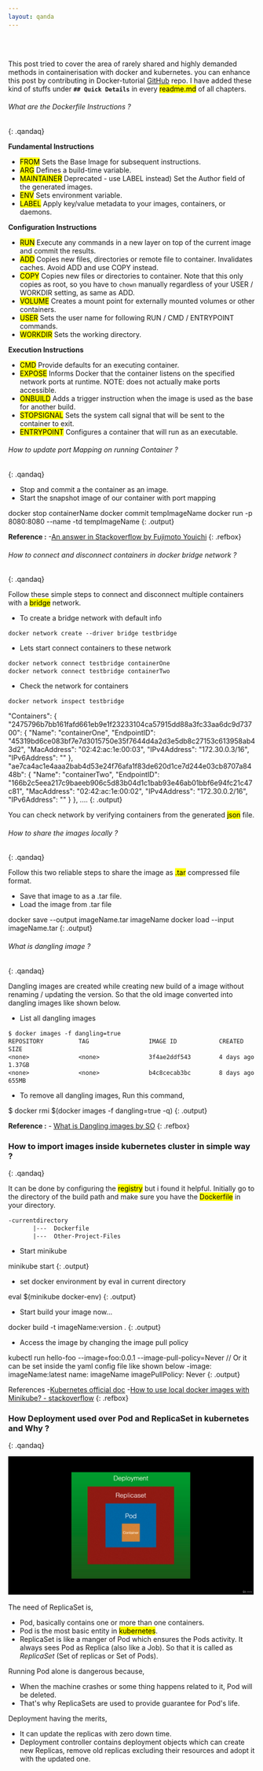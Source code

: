 ```yaml
---
layout: qanda
---
```


<br><br>

This post tried to cover the area of rarely shared and highly demanded methods in containerisation with docker and
kubernetes. you can enhance this post by contributing in Docker-tutorial [GitHub](https://github.com/Bhanuchander210/docker-tutorial) repo.
I have added these kind of stuffs under **`## Quick Details`** in every <mark>readme.md</mark> of all chapters.

###### What are the Dockerfile Instructions ?
{: .qandaq}

**Fundamental Instructions**

- <mark>FROM</mark>
    Sets the Base Image for subsequent instructions.
- <mark>ARG</mark>
    Defines a build-time variable.
- <mark>MAINTAINER</mark>
    Deprecated - use LABEL instead) Set the Author field of the generated images.
- <mark>ENV</mark>
    Sets environment variable.
- <mark>LABEL</mark>
    Apply key/value metadata to your images, containers, or daemons.

**Configuration Instructions**

- <mark>RUN</mark>
    Execute any commands in a new layer on top of the current image and commit the results.
- <mark>ADD</mark>
    Copies new files, directories or remote file to container. Invalidates caches. Avoid ADD and use COPY instead.
- <mark>COPY</mark>
    Copies new files or directories to container. Note that this only copies as root, so you have to `chown` manually regardless of your USER / WORKDIR setting, as same as ADD.
- <mark>VOLUME</mark>
    Creates a mount point for externally mounted volumes or other containers.
- <mark>USER</mark>
    Sets the user name for following RUN / CMD / ENTRYPOINT commands.
- <mark>WORKDIR</mark>
    Sets the working directory.

**Execution Instructions**

- <mark>CMD</mark>
    Provide defaults for an executing container.
- <mark>EXPOSE</mark>
    Informs Docker that the container listens on the specified network ports at runtime. NOTE: does not actually make ports accessible.
- <mark>ONBUILD</mark>
    Adds a trigger instruction when the image is used as the base for another build.
- <mark>STOPSIGNAL</mark>
    Sets the system call signal that will be sent to the container to exit.
- <mark>ENTRYPOINT</mark>
    Configures a container that will run as an executable.

######  How to update port Mapping on running Container ?
{: .qandaq}

- Stop and commit a the container as an image.
- Start the snapshot image of our container with port mapping
 
docker stop containerName
docker commit tempImageName
docker run -p 8080:8080 --name -td tempImageName
{: .output}

**Reference :**
  -[An answer in Stackoverflow by Fujimoto Youichi](https://stackoverflow.com/questions/19335444/how-do-i-assign-a-port-mapping-to-an-existing-docker-container)
{: .refbox}


###### How to connect and disconnect containers in docker bridge network ?
{: .qandaq}

Follow these simple steps to connect and disconnect multiple containers with a <mark>bridge</mark> network.

- To create a bridge network with default info

```commandline
docker network create --driver bridge testbridge
```

- Lets start connect containers to these network

```commandline
docker network connect testbridge containerOne
docker network connect testbridge containerTwo
```

- Check the network for containers

```commandline
docker network inspect testbridge
```

"Containers": {
            "2475796b7bb161fafd661eb9e1f23233104ca57915dd88a3fc33aa6dc9d73700": {
                "Name": "containerOne",
                "EndpointID": "45319bd6ce083bf7e7d3015750e35f7644d4a2d3e5db8c27153c613958ab43d2",
                "MacAddress": "02:42:ac:1e:00:03",
                "IPv4Address": "172.30.0.3/16",
                "IPv6Address": ""
            },
            "ae7ca4ac1e4aaa2bab4d53e24f76afa1f83de620d1ce7d244e03cb8707a8448b": {
                "Name": "containerTwo",
                "EndpointID": "166b2c5eea217c9baeeb906c5d83b04d1c1bab93e46ab01bbf6e94fc21c47c81",
                "MacAddress": "02:42:ac:1e:00:02",
                "IPv4Address": "172.30.0.2/16",
                "IPv6Address": ""
            }
        },
....
{: .output}

You can check network by verifying containers from the generated <mark>json</mark> file.

###### How to share the images locally ?
{: .qandaq}

Follow this two reliable steps to share the image as <mark>.tar</mark> compressed file format.
 
- Save that image to as a .tar file.
- Load the image from .tar file

docker save --output imageName.tar imageName
docker load --input imageName.tar
{: .output}

###### What is dangling image ?
{: .qandaq}

Dangling images are created while creating new build of a image without renaming / updating the version. So that
the old image converted into dangling images like shown below.

- List all dangling images

```
$ docker images -f dangling=true
REPOSITORY          TAG                 IMAGE ID            CREATED             SIZE
<none>              <none>              3f4ae2ddf543        4 days ago          1.37GB
<none>              <none>              b4c8cecab3bc        8 days ago          655MB
```

- To remove all dangling images, Run this command,

$ docker rmi $(docker images -f dangling=true -q)
{: .output}

**Reference :**
    - [What is Dangling images by SO](https://stackoverflow.com/questions/45142528/docker-what-is-a-dangling-image-and-what-is-an-unused-image)
{: .refbox}


### How to import images inside kubernetes cluster in simple way ?
{: .qandaq}

It can be done by configuring the <mark>registry</mark> but i found it helpful. Initially go to the
directory of the build path and make sure you have the <mark>Dockerfile</mark> in your directory.

```
-currentdirectory
       |---  Dockerfile 
       |---  Other-Project-Files
```

- Start minikube

minikube start
{: .output}

- set docker environment by eval in current directory

eval $(minikube docker-env)
{: .output}

- Start build your image now...

docker build -t imageName:version .
{: .output}

- Access the image by changing the image pull policy

kubectl run hello-foo --image=foo:0.0.1 --image-pull-policy=Never
// Or it can be set inside the yaml config file like shown below
 -image: imageName:latest
  name: imageName
  imagePullPolicy: Never
{: .output}


References
  -[Kubernetes official doc](https://kubernetes.io/docs/home/)
  -[How to use local docker images with Minikube? - stackoverflow](https://stackoverflow.com/questions/42564058/how-to-use-local-docker-images-with-minikube)
{: .refbox}

### How Deployment used over Pod and ReplicaSet in kubernetes and Why ?
{: .qandaq}

<img src="https://github.com/Bhanuchander210/docker-tutorial/raw/master/assets/img/replicaset.png" width="500">

The need of ReplicaSet is,

- Pod, basically contains one or more than one containers.
- Pod is the most basic entity in <mark>kubernetes</mark>.
- ReplicaSet is like a manger of Pod which ensures the Pods activity. It always sees Pod as Replica (also like a Job). So that
 it is called as *ReplicaSet* (Set of replicas or Set of Pods).
 
 Running Pod alone is dangerous because,
 
 - When the machine crashes or some thing happens related to it, Pod will be deleted.
 - That's why ReplicaSets are used to provide guarantee for Pod's life.   
 
 Deployment having the merits,
 
- It can update the replicas with zero down time.
- Deployment controller contains deployment objects which can create new Replicas, remove old replicas excluding their resources and adopt it with the updated one.    